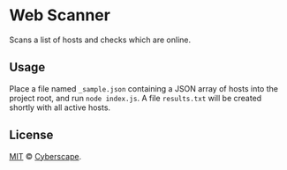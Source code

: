 # Web Scanner

Scans a list of hosts and checks which are online.

## Usage

Place a file named `_sample.json` containing a JSON array of hosts into the project root, and run `node index.js`. A file `results.txt` will be created shortly with all active hosts.

## License

[MIT](LICENSE) © [Cyberscape](https://cyberscape.co/).
